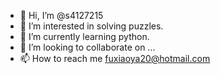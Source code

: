 - 👋 Hi, I’m @s4127215
- 👀 I’m interested in solving puzzles.
- 🌱 I’m currently learning python.
- 💞️ I’m looking to collaborate on ...
- 📫 How to reach me fuxiaoya20@hotmail.com

<!---
s4127215/s4127215 is a ✨ special ✨ repository because its `README.md` (this file) appears on your GitHub profile.
You can click the Preview link to take a look at your changes.
--->

